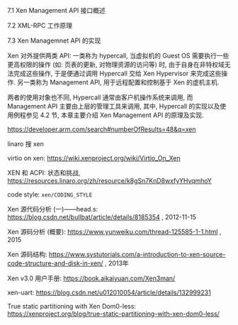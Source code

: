 7.1 Xen Management API 接口概述

7.2 XML-RPC 工作原理

7.3 Xen Managemnet API 的实现

Xen 对外提供两类 API: 一类称为 hypercall, 当虚拟机的 Guest OS 需要执行一些更高权限的操作 (如: 页表的更新, 对物理资源的访问等) 时, 由于自身在非特权域无法完成这些操作, 于是便通过调用 Hypercall 交给 Xen Hypervisor 来完成这些操作. 另一类称为 Management API, 用于远程配置和控制基于 Xen 的虚机主机.

两者的使用对象也不同, Hypercall 通常由客户机操作系统来调用, 而 Management API 主要由上层的管理工具来调用, 其中, Hypercall 的实现以及使用例程参见 4.2 节, 本章主要介绍 Xen Management API 的原理及实现.

https://developer.arm.com/search#numberOfResults=48&q=xen

linaro 搜 xen

virtio on xen: https://wiki.xenproject.org/wiki/Virtio_On_Xen

XEN 和 ACPI: 状态和挑战, https://resources.linaro.org/zh/resource/k8gSn7KnD8wxfyYHvqmhoY

code style: `xen/CODING_STYLE`

Xen 源代码分析 (一)——head.s: https://blog.csdn.net/bullbat/article/details/8185354 , 2012-11-15

Xen 源码分析 (概要): https://www.yunweiku.com/thread-125585-1-1.html , 2015

Xen 源码结构: https://www.systutorials.com/a-introduction-to-xen-source-code-structure-and-disk-in-xen/ , 2013年

Xen v3.0 用户手册: https://book.aikaiyuan.com/Xen3man/

xen-uart: https://blog.csdn.net/u012010054/article/details/132999231

True static partitioning with Xen Dom0-less: https://xenproject.org/blog/true-static-partitioning-with-xen-dom0-less/


